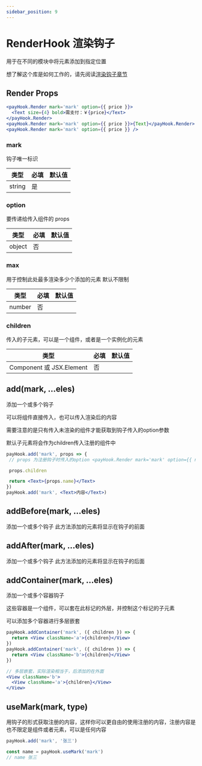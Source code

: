 ```yaml
---
sidebar_position: 9
---
```


# RenderHook 渲染钩子

用于在不同的模块中将元素添加到指定位置

想了解这个库是如何工作的，请先阅读[渲染钩子章节](/docs/course/app/renderHook)

## Render Props

```jsx
<payHook.Render mark='mark' option={{ price }}>
  <Text size={4} bold>需支付：￥{price}</Text>
</payHook.Render>
<payHook.Render mark='mark' option={{ price }}>{Text}</payHook.Render>
<payHook.Render mark='mark' option={{ price }} />
```

### mark

钩子唯一标识

| 类型 | 必填 | 默认值 |
| ---- | -------- | ------- |
| string | 是 |  |

### option

要传递给传入组件的 props

| 类型 | 必填 | 默认值 |
| ---- | -------- | ------- |
| object | 否 |  |

### max

用于控制此处最多渲染多少个添加的元素 默认不限制

| 类型 | 必填 | 默认值 |
| ---- | -------- | ------- |
| number | 否 |  |

### children

传入的子元素，可以是一个组件，或者是一个实例化的元素

| 类型 | 必填 | 默认值 |
| ---- | -------- | ------- |
| Component 或 JSX.Element | 否 |  |

## add(mark, ...eles)

添加一个或多个钩子  

可以将组件直接传入，也可以传入渲染后的内容  

需要注意的是只有传入未渲染的组件才能获取到钩子传入的option参数  

默认子元素将会作为children传入注册的组件中

```jsx
payHook.add('mark', props => {
 // props 为注册钩子时传入的option <payHook.Render mark='mark' option={{ name: '名称' }} />

 props.children

 return <Text>{props.name}</Text>
})
payHook.add('mark', <Text>内容</Text>)
```

## addBefore(mark, ...eles)

添加一个或多个钩子 此方法添加的元素将显示在钩子的前面 

## addAfter(mark, ...eles)

添加一个或多个钩子 此方法添加的元素将显示在钩子的后面 

## addContainer(mark, ...eles)

添加一个或多个容器钩子  

这些容器是一个组件，可以套在此标记的外层，并控制这个标记的子元素  

可以添加多个容器进行多层嵌套

```jsx
payHook.addContainer('mark', ({ children }) => {
  return <View className='a'>{children}</View>
})
payHook.addContainer('mark', ({ children }) => {
  return <View className='b'>{children}</View>
})

// 多层嵌套，实际渲染相当于，后添加的在外面
<View className='b'>
  <View className='a'>{children}</View>
</View>
```

## useMark(mark, type)

用钩子的形式获取注册的内容，这样你可以更自由的使用注册的内容，注册内容是也不限定是组件或者元素，可以是任何内容

```jsx
payHook.add('mark', '张三')

const name = payHook.useMark('mark')
// name 张三
```
